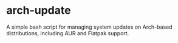 # arch-update
A simple bash script for managing system updates on Arch-based distributions, including AUR and Flatpak support.
